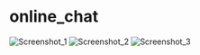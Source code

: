 # online_chat

 ![Screenshot_1](https://user-images.githubusercontent.com/52429586/131251053-7b8e089f-f9f7-4c36-bd32-78e14d442bcc.png)
![Screenshot_2](https://user-images.githubusercontent.com/52429586/131251141-d429f29e-fe06-4eec-a4e2-7489ebd4d522.png)
![Screenshot_3](https://user-images.githubusercontent.com/52429586/131251142-2d117457-453c-41a7-9e21-607899f59618.png)

